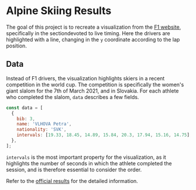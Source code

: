 # Alpine Skiing Results

The goal of this project is to recreate a visualization from the [F1 website](https://www.formula1.com/en/f1-live.html), specifically in the sectiondevoted to live timing. Here the drivers are highlighted with a line, changing in the `y` coordinate according to the lap position.

## Data

Instead of F1 drivers, the visualization highlights skiers in a recent competition in the world cup. The competition is specifically the women's giant slalom for the 7th of March 2021, and in Slovakia. For each athlete who completed the slalom, `data` describes a few fields.

```js
const data = [
  {
    bib: 3,
    name: 'VLHOVA Petra',
    nationality: 'SVK',
    intervals: [19.33, 18.45, 14.89, 15.84, 20.3, 17.94, 15.16, 14.75],
  },
];
```

`intervals` is the most important property for the visualization, as it highlights the number of seconds in which the athlete completed the session, and is therefore essential to consider the order.

Refer to the [official results](https://www.fis-ski.com/DB/general/results.html?sectorcode=AL&raceid=104402#details) for the detailed information.
